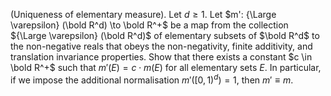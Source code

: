 (Uniqueness of elementary measure). Let $d \ge 1$. Let $m': {\Large \varepsilon} (\bold R^d) \to \bold R^+$ be a map from the collection ${\Large \varepsilon} (\bold R^d)$ of  elementary subsets of $\bold R^d$ to the non-negative reals that obeys the non-negativity, finite additivity, and translation invariance properties. Show that there exists a constant $c \in \bold R^+$ such that $m'(E) = c \cdot m(E)$ for all elementary sets $E$. In particular, if we impose the additional normalisation $m'([0, 1)^d) = 1$, then $m' \equiv m$.